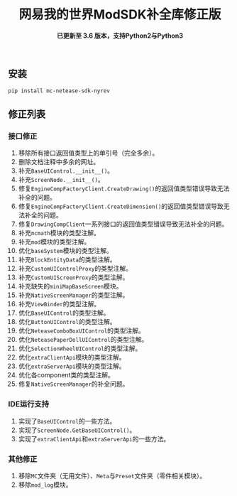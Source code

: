 <div align="center">

  # 网易我的世界ModSDK补全库修正版  
  **已更新至 3.6 版本，支持Python2与Python3**

</div>

<br>

## 安装

```commandline
pip install mc-netease-sdk-nyrev
```

## 修正列表

### 接口修正

1. 移除所有接口返回值类型上的单引号（完全多余）。
2. 删除文档注释中多余的网址。
3. 补充`BaseUIControl.__init__()`。
4. 补充`ScreenNode.__init__()`。
5. 修复`EngineCompFactoryClient.CreateDrawing()`的返回值类型错误导致无法补全的问题。
6. 修复`EngineCompFactoryClient.CreateDimension()`的返回值类型错误导致无法补全的问题。
7. 修复`DrawingCompClient`一系列接口的返回值类型错误导致无法补全的问题。
8. 补充`mcmath`模块的类型注解。
9. 补充`mod`模块的类型注解。
10. 优化`baseSystem`模块的类型注解。
11. 补充`BlockEntityData`的类型注解。
12. 补充`CustomUIControlProxy`的类型注解。
13. 补充`CustomUIScreenProxy`的类型注解。
14. 补充缺失的`miniMapBaseScreen`模块。
15. 补充`NativeScreenManager`的类型注解。
16. 补充`ViewBinder`的类型注解。
17. 优化`BaseUIControl`的类型注解。
18. 优化`ButtonUIControl`的类型注解。
19. 优化`NeteaseComboBoxUIControl`的类型注解。
20. 优化`NeteasePaperDollUIControl`的类型注解。
21. 优化`SelectionWheelUIControl`的类型注解。
22. 优化`extraClientApi`模块的类型注解。
23. 优化`extraServerApi`模块的类型注解。
24. 优化各component类的类型注解。
25. 修复`NativeScreenManager`的补全问题。

### IDE运行支持

1. 实现了`BaseUIControl`的一些方法。
2. 实现了`ScreenNode.GetBaseUIControl()`。
3. 实现了`extraClientApi`和`extraServerApi`的一些方法。

### 其他修正

1. 移除`MC`文件夹（无用文件）、`Meta`与`Preset`文件夹（零件相关模块）。
2. 移除`mod_log`模块。
